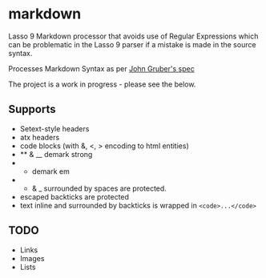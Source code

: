 markdown
========

Lasso 9 Markdown processor that avoids use of Regular Expressions which can be problematic in the Lasso 9 parser
if a mistake is made in the source syntax.

Processes Markdown Syntax as per [John Gruber's spec](http://daringfireball.net/projects/markdown/syntax)

The project is a work in progress - please see the below.

Supports
--------
- Setext-style headers
- atx headers
- code blocks (with &, <, > encoding to html entities)
- ** & __ demark strong
- * demark em
- * & _ surrounded by spaces are protected.
- escaped backticks are protected
- text inline and surrounded by backticks is wrapped in `<code>...</code>`
	
TODO
----
- Links
- Images
- Lists

